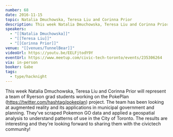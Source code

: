 ```yaml
---
number: 68
date: 2016-11-15
topic: Natalia Dmuchowska, Teresa Liu and Corinna Prior
description: This week Natalia Dmuchowska, Teresa Liu and Corinna Prior will represent a team of Ryerson grad students working on the [PokePlan](https://twitter.com/hashtag/pokeplan) project. The team has been looking at augmented reality and its applications in municipal government and planning. They've scraped Pokemon GO data and applied a geospatial analysis to understand patterns of use in the City of Toronto. The results are interesting and they're looking forward to sharing them with the civictech community!
speakers:
  - "[[Natalia Dmuchowska]]"
  - "[[Teresa Liu]]"
  - "[[Corinna Prior]]"
venue: "[[venues/TunnelBear]]"
videoUrl: https://youtu.be/EELFjtodY9Y
eventUrl: https://www.meetup.com/civic-tech-toronto/events/235306264
via: in-person
booker: Gabe
tags:
  - type/hacknight
---
```

This week Natalia Dmuchowska, Teresa Liu and Corinna Prior will represent a team of Ryerson grad students working on the PokePlan (https://twitter.com/hashtag/pokeplan) project. The team has been looking at augmented reality and its applications in municipal government and planning. They've scraped Pokemon GO data and applied a geospatial analysis to understand patterns of use in the City of Toronto. The results are interesting and they're looking forward to sharing them with the civictech community!